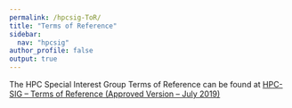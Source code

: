 ```yaml
---
permalink: /hpcsig-ToR/
title: "Terms of Reference"
sidebar:
  nav: "hpcsig"
author_profile: false
output: true
---
```


The HPC Special Interest Group Terms of Reference can be found at [HPC-SIG – Terms of Reference (Approved Version – July 2019)](https://chrisdotcollins.github.io/HPC-SIG/resources/blank.pdf)
